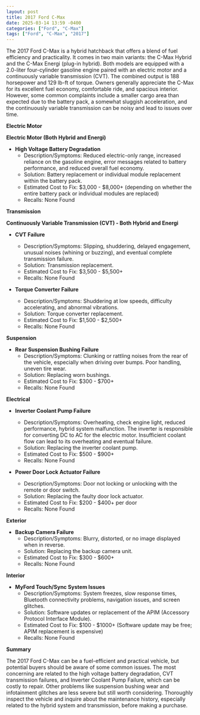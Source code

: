 ```yaml
---
layout: post
title: 2017 Ford C-Max
date: 2025-03-14 13:59 -0400
categories: ["Ford", "C-Max"]
tags: ["Ford", "C-Max", "2017"]
---
```

The 2017 Ford C-Max is a hybrid hatchback that offers a blend of fuel efficiency and practicality. It comes in two main variants: the C-Max Hybrid and the C-Max Energi (plug-in hybrid). Both models are equipped with a 2.0-liter four-cylinder gasoline engine paired with an electric motor and a continuously variable transmission (CVT). The combined output is 188 horsepower and 129 lb-ft of torque. Owners generally appreciate the C-Max for its excellent fuel economy, comfortable ride, and spacious interior. However, some common complaints include a smaller cargo area than expected due to the battery pack, a somewhat sluggish acceleration, and the continuously variable transmission can be noisy and lead to issues over time.

**Electric Motor**

**Electric Motor (Both Hybrid and Energi)**

*   **High Voltage Battery Degradation**
    *   Description/Symptoms: Reduced electric-only range, increased reliance on the gasoline engine, error messages related to battery performance, and reduced overall fuel economy.
    *   Solution: Battery replacement or individual module replacement within the battery pack.
    *   Estimated Cost to Fix: $3,000 - $8,000+ (depending on whether the entire battery pack or individual modules are replaced)
    *   Recalls: None Found

**Transmission**

**Continuously Variable Transmission (CVT) - Both Hybrid and Energi**

*   **CVT Failure**
    *   Description/Symptoms: Slipping, shuddering, delayed engagement, unusual noises (whining or buzzing), and eventual complete transmission failure.
    *   Solution: Transmission replacement.
    *   Estimated Cost to Fix: $3,500 - $5,500+
    *   Recalls: None Found

*   **Torque Converter Failure**
    *   Description/Symptoms: Shuddering at low speeds, difficulty accelerating, and abnormal vibrations.
    *   Solution: Torque converter replacement.
    *   Estimated Cost to Fix: $1,500 - $2,500+
    *   Recalls: None Found

**Suspension**

*   **Rear Suspension Bushing Failure**
    *   Description/Symptoms: Clunking or rattling noises from the rear of the vehicle, especially when driving over bumps. Poor handling, uneven tire wear.
    *   Solution: Replacing worn bushings.
    *   Estimated Cost to Fix: $300 - $700+
    *   Recalls: None Found

**Electrical**

*   **Inverter Coolant Pump Failure**
    *   Description/Symptoms: Overheating, check engine light, reduced performance, hybrid system malfunction. The inverter is responsible for converting DC to AC for the electric motor. Insufficient coolant flow can lead to its overheating and eventual failure.
    *   Solution: Replacing the inverter coolant pump.
    *   Estimated Cost to Fix: $500 - $900+
    *   Recalls: None Found

*   **Power Door Lock Actuator Failure**
    *   Description/Symptoms: Door not locking or unlocking with the remote or door switch.
    *   Solution: Replacing the faulty door lock actuator.
    *   Estimated Cost to Fix: $200 - $400+ per door
    *   Recalls: None Found

**Exterior**

*   **Backup Camera Failure**
    *   Description/Symptoms: Blurry, distorted, or no image displayed when in reverse.
    *   Solution: Replacing the backup camera unit.
    *   Estimated Cost to Fix: $300 - $600+
    *   Recalls: None Found

**Interior**

*   **MyFord Touch/Sync System Issues**
    *   Description/Symptoms: System freezes, slow response times, Bluetooth connectivity problems, navigation issues, and screen glitches.
    *   Solution: Software updates or replacement of the APIM (Accessory Protocol Interface Module).
    *   Estimated Cost to Fix: $100 - $1000+ (Software update may be free; APIM replacement is expensive)
    *   Recalls: None Found

**Summary**

The 2017 Ford C-Max can be a fuel-efficient and practical vehicle, but potential buyers should be aware of some common issues. The most concerning are related to the high voltage battery degradation, CVT transmission failures, and Inverter Coolant Pump Failure, which can be costly to repair. Other problems like suspension bushing wear and infotainment glitches are less severe but still worth considering. Thoroughly inspect the vehicle and inquire about the maintenance history, especially related to the hybrid system and transmission, before making a purchase.

